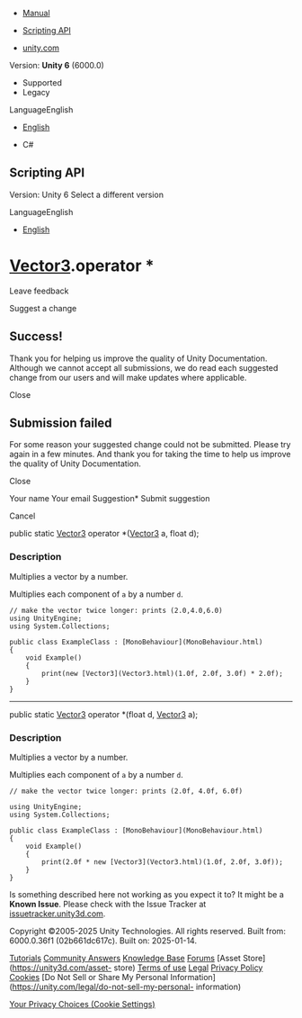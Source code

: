 [ ]()

  * [Manual](../Manual/index.html)
  * [Scripting API](../ScriptReference/index.html)

  * [unity.com](https://unity.com/)

Version: **Unity 6** (6000.0)

  * Supported
  * Legacy

LanguageEnglish

  * [English]()

  * C#

[ ](https://docs.unity3d.com)

## Scripting API

Version: Unity 6 Select a different version

LanguageEnglish

  * [English]()

#  [Vector3](Vector3.html).operator *

Leave feedback

Suggest a change

## Success!

Thank you for helping us improve the quality of Unity Documentation. Although
we cannot accept all submissions, we do read each suggested change from our
users and will make updates where applicable.

Close

## Submission failed

For some reason your suggested change could not be submitted. Please <a>try
again</a> in a few minutes. And thank you for taking the time to help us
improve the quality of Unity Documentation.

Close

Your name Your email Suggestion* Submit suggestion

Cancel

[ ]()

public static [Vector3](Vector3.html) operator *([Vector3](Vector3.html) a,
float d);

### Description

Multiplies a vector by a number.

Multiplies each component of `a` by a number `d`.

    
    
    // make the vector twice longer: prints (2.0,4.0,6.0)
    using UnityEngine;
    using System.Collections;  
      
    public class ExampleClass : [MonoBehaviour](MonoBehaviour.html)
    {
        void Example()
        {
            print(new [Vector3](Vector3.html)(1.0f, 2.0f, 3.0f) * 2.0f);
        }
    }
    

* * *

public static [Vector3](Vector3.html) operator *(float d,
[Vector3](Vector3.html) a);

### Description

Multiplies a vector by a number.

Multiplies each component of `a` by a number `d`.

    
    
    // make the vector twice longer: prints (2.0f, 4.0f, 6.0f)  
      
    using UnityEngine;
    using System.Collections;  
      
    public class ExampleClass : [MonoBehaviour](MonoBehaviour.html)
    {
        void Example()
        {
            print(2.0f * new [Vector3](Vector3.html)(1.0f, 2.0f, 3.0f));
        }
    }
    

Is something described here not working as you expect it to? It might be a
**Known Issue**. Please check with the Issue Tracker at
[issuetracker.unity3d.com](https://issuetracker.unity3d.com).

Copyright ©2005-2025 Unity Technologies. All rights reserved. Built from:
6000.0.36f1 (02b661dc617c). Built on: 2025-01-14.

[Tutorials](https://unity3d.com/learn) [Community
Answers](https://answers.unity3d.com) [Knowledge
Base](https://support.unity3d.com/hc/en-us)
[Forums](https://forum.unity3d.com) [Asset Store](https://unity3d.com/asset-
store) [Terms of use](https://docs.unity3d.com/Manual/TermsOfUse.html)
[Legal](https://unity.com/legal) [Privacy
Policy](https://unity.com/legal/privacy-policy)
[Cookies](https://unity.com/legal/cookie-policy) [Do Not Sell or Share My
Personal Information](https://unity.com/legal/do-not-sell-my-personal-
information)

[Your Privacy Choices (Cookie Settings)](javascript:void\(0\);)


